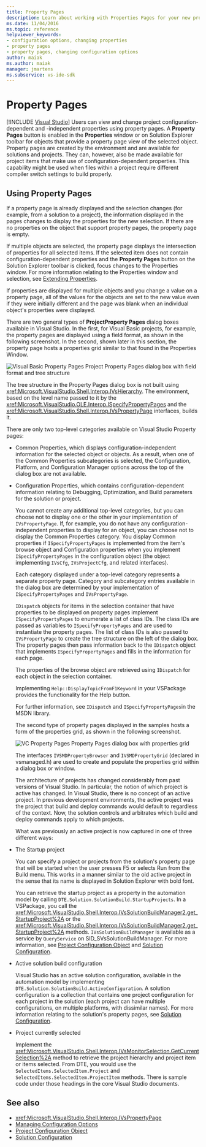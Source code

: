 ```yaml
---
title: Property Pages
description: Learn about working with Properties Pages for your new project type in the Visual Studio SDK, which allow users to view and change project properties.
ms.date: 11/04/2016
ms.topic: reference
helpviewer_keywords:
- configuration options, changing properties
- property pages
- property pages, changing configuration options
author: maiak
ms.author: maiak
manager: jmartens
ms.subservice: vs-ide-sdk
---
```

# Property Pages

 [!INCLUDE [Visual Studio](~/includes/applies-to-version/vs-windows-only.md)]
Users can view and change project configuration-dependent and -independent properties using property pages. A **Property Pages** button is enabled in the **Properties** window or on Solution Explorer toolbar for objects that provide a property page view of the selected object. Property pages are created by the environment and are available for solutions and projects. They can, however, also be made available for project items that make use of configuration-dependent properties. This capability might be used when files within a project require different compiler switch settings to build properly.

## Using Property Pages
 If a property page is already displayed and the selection changes (for example, from a solution to a project), the information displayed in the pages changes to display the properties for the new selection. If there are no properties on the object that support property pages, the property page is empty.

 If multiple objects are selected, the property page displays the intersection of properties for all selected items. If the selected item does not contain configuration-dependent properties and the **Property Pages** button on the Solution Explorer toolbar is clicked, focus changes to the Properties window. For more information relating to the Properties window and selection, see [Extending Properties](../../extensibility/internals/extending-properties.md).

 If properties are displayed for multiple objects and you change a value on a property page, all of the values for the objects are set to the new value even if they were initially different and the page was blank when an individual object's properties were displayed.

 There are two general types of **ProjectProperty Pages** dialog boxes available in Visual Studio. In the first, for Visual Basic projects, for example, the property pages are displayed using a field format, as shown in the following screenshot. In the second, shown later in this section, the property page hosts a properties grid similar to that found in the Properties Window.

 ![Visual Basic Property Pages](../../extensibility/internals/media/vsvbproppages.gif "vsVBPropPages")
Project Property Pages dialog box with field format and tree structure

 The tree structure in the Property Pages dialog box is not built using <xref:Microsoft.VisualStudio.Shell.Interop.IVsHierarchy>. The environment, based on the level name passed to it by the <xref:Microsoft.VisualStudio.OLE.Interop.ISpecifyPropertyPages> and the <xref:Microsoft.VisualStudio.Shell.Interop.IVsPropertyPage> interfaces, builds it.

 There are only two top-level categories available on Visual Studio Property pages:

- Common Properties, which displays configuration-independent information for the selected object or objects. As a result, when one of the Common Properties subcategories is selected, the Configuration, Platform, and Configuration Manager options across the top of the dialog box are not available.

- Configuration Properties, which contains configuration-dependent information relating to Debugging, Optimization, and Build parameters for the solution or project.

  You cannot create any additional top-level categories, but you can choose not to display one or the other in your implementation of `IVsPropertyPage`. If, for example, you do not have any configuration-independent properties to display for an object, you can choose not to display the Common Properties category. You display Common properties if `ISpecifyPropertyPages` is implemented from the item's browse object and Configuration properties when you implement `ISpecifyPropertyPages` in the configuration object (the object implementing `IVsCfg`, `IVsProjectCfg`, and related interfaces).

  Each category displayed under a top-level category represents a separate property page. Category and subcategory entries available in the dialog box are determined by your implementation of `ISpecifyPropertyPages` and `IVsPropertyPage`.

  `IDispatch` objects for items in the selection container that have properties to be displayed on property pages implement `ISpecifyPropertyPages` to enumerate a list of class IDs. The class IDs are passed as variables to `ISpecifyPropertyPages` and are used to instantiate the property pages. The list of class IDs is also passed to `IVsPropertyPage` to create the tree structure on the left of the dialog box. The property pages then pass information back to the `IDispatch` object that implements `ISpecifyPropertyPages` and fills in the information for each page.

  The properties of the browse object are retrieved using `IDispatch` for each object in the selection container.

  Implementing `Help::DisplayTopicFromF1Keyword` in your VSPackage provides the functionality for the Help button.

  For further information, see `IDispatch` and `ISpecifyPropertyPages`in the MSDN library.

  The second type of property pages displayed in the samples hosts a form of the properties grid, as shown in the following screenshot.

  ![VC Property Pages](../../extensibility/internals/media/vsvcproppages.gif "vsVCPropPages")
  Property Pages dialog box with properties grid

  The interfaces `IVSMDPropertyBrowser` and `IVSMDPropertyGrid` (declared in vsmanaged.h) are used to create and populate the properties grid within a dialog box or window.

  The architecture of projects has changed considerably from past versions of Visual Studio. In particular, the notion of which project is active has changed. In Visual Studio, there is no concept of an active project. In previous development environments, the active project was the project that build and deploy commands would default to regardless of the context. Now, the solution controls and arbitrates which build and deploy commands apply to which projects.

  What was previously an active project is now captured in one of three different ways:

- The Startup project

   You can specify a project or projects from the solution's property page that will be started when the user presses F5 or selects Run from the Build menu. This works in a manner similar to the old active project in the sense that its name is displayed in Solution Explorer with bold font.

   You can retrieve the startup project as a property in the automation model by calling `DTE.Solution.SolutionBuild.StartupProjects`. In a VSPackage, you call the <xref:Microsoft.VisualStudio.Shell.Interop.IVsSolutionBuildManager2.get_StartupProject%2A> or the <xref:Microsoft.VisualStudio.Shell.Interop.IVsSolutionBuildManager2.get_StartupProject%2A> methods. `IVsSolutionBuildManager` is available as a service by `QueryService` on SID_SVsSolutionBuildManager. For more information, see [Project Configuration Object](../../extensibility/internals/project-configuration-object.md) and [Solution Configuration](../../extensibility/internals/solution-configuration.md).

- Active solution build configuration

   Visual Studio has an active solution configuration, available in the automation model by implementing `DTE.Solution.SolutionBuild.ActiveConfiguration`. A solution configuration is a collection that contains one project configuration for each project in the solution (each project can have multiple configurations, on multiple platforms, with dissimilar names). For more information relating to the solution's property pages, see [Solution Configuration](../../extensibility/internals/solution-configuration.md).

- Project currently selected

   Implement the <xref:Microsoft.VisualStudio.Shell.Interop.IVsMonitorSelection.GetCurrentSelection%2A> method to retrieve the project hierarchy and project item or items selected. From DTE, you would use the `SelectedItems.SelectedItem.Project` and `SelectedItems.SelectedItem.ProjectItem` methods. There is sample code under those headings in the core Visual Studio documents.

## See also
- <xref:Microsoft.VisualStudio.Shell.Interop.IVsPropertyPage>
- [Managing Configuration Options](../../extensibility/internals/managing-configuration-options.md)
- [Project Configuration Object](../../extensibility/internals/project-configuration-object.md)
- [Solution Configuration](../../extensibility/internals/solution-configuration.md)
